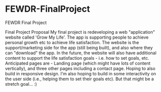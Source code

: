 # FEWDR-FinalProject
FEWDR Final Project

Final Project Proposal
My final project is redeveloping a web "application" website called 'Grow My Life'.  The app is supporting people to achieve personal growth etc to achieve life satisfaction.  The website is the support/marketing side for the app (still being built), and also where they can "download" the app.  In the future, the website will also have additional content to support the life satisfaction goals - i.e. how to set goals, etc.
Anticipated pages are - Landing page (which might have lots of content vertically), and three other pages including a contact page. Hoping to also build in responsive design.
I'm also hoping to build in some interactivity on the user side (i.e., helping them to set their goals etc). But that might be a stretch goal... :)
